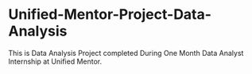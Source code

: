 # Unified-Mentor-Project-Data-Analysis
This is Data Analysis Project completed During One Month Data Analyst Internship at Unified Mentor.
